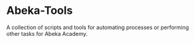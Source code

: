 # Abeka-Tools

A collection of scripts and tools for automating processes or performing other tasks for Abeka Academy.
